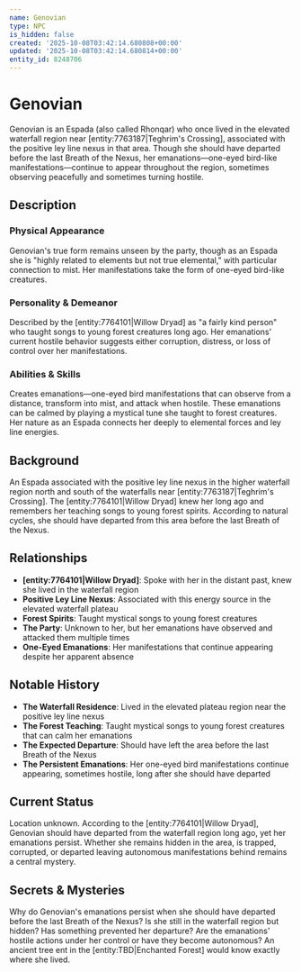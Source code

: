 ```yaml
---
name: Genovian
type: NPC
is_hidden: false
created: '2025-10-08T03:42:14.680808+00:00'
updated: '2025-10-08T03:42:14.680814+00:00'
entity_id: 8248706
---
```


# Genovian

Genovian is an Espada (also called Rhonqar) who once lived in the elevated waterfall region near [entity:7763187|Teghrim's Crossing], associated with the positive ley line nexus in that area. Though she should have departed before the last Breath of the Nexus, her emanations—one-eyed bird-like manifestations—continue to appear throughout the region, sometimes observing peacefully and sometimes turning hostile.

## Description

### Physical Appearance

Genovian's true form remains unseen by the party, though as an Espada she is "highly related to elements but not true elemental," with particular connection to mist. Her manifestations take the form of one-eyed bird-like creatures.

### Personality & Demeanor

Described by the [entity:7764101|Willow Dryad] as "a fairly kind person" who taught songs to young forest creatures long ago. Her emanations' current hostile behavior suggests either corruption, distress, or loss of control over her manifestations.

### Abilities & Skills

Creates emanations—one-eyed bird manifestations that can observe from a distance, transform into mist, and attack when hostile. These emanations can be calmed by playing a mystical tune she taught to forest creatures. Her nature as an Espada connects her deeply to elemental forces and ley line energies.

## Background

An Espada associated with the positive ley line nexus in the higher waterfall region north and south of the waterfalls near [entity:7763187|Teghrim's Crossing]. The [entity:7764101|Willow Dryad] knew her long ago and remembers her teaching songs to young forest spirits. According to natural cycles, she should have departed from this area before the last Breath of the Nexus.

## Relationships

- **[entity:7764101|Willow Dryad]**: Spoke with her in the distant past, knew she lived in the waterfall region
- **Positive Ley Line Nexus**: Associated with this energy source in the elevated waterfall plateau
- **Forest Spirits**: Taught mystical songs to young forest creatures
- **The Party**: Unknown to her, but her emanations have observed and attacked them multiple times
- **One-Eyed Emanations**: Her manifestations that continue appearing despite her apparent absence

## Notable History

- **The Waterfall Residence**: Lived in the elevated plateau region near the positive ley line nexus
- **The Forest Teaching**: Taught mystical songs to young forest creatures that can calm her emanations
- **The Expected Departure**: Should have left the area before the last Breath of the Nexus
- **The Persistent Emanations**: Her one-eyed bird manifestations continue appearing, sometimes hostile, long after she should have departed

## Current Status

Location unknown. According to the [entity:7764101|Willow Dryad], Genovian should have departed from the waterfall region long ago, yet her emanations persist. Whether she remains hidden in the area, is trapped, corrupted, or departed leaving autonomous manifestations behind remains a central mystery.

## Secrets & Mysteries

Why do Genovian's emanations persist when she should have departed before the last Breath of the Nexus? Is she still in the waterfall region but hidden? Has something prevented her departure? Are the emanations' hostile actions under her control or have they become autonomous? An ancient tree ent in the [entity:TBD|Enchanted Forest] would know exactly where she lived.
